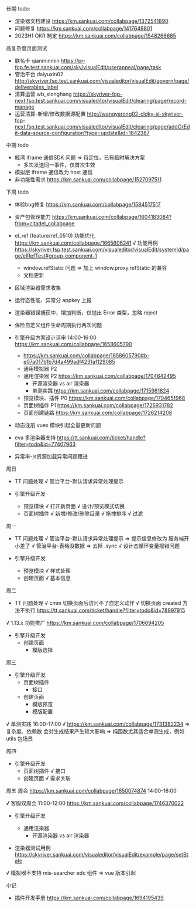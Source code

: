 长期 todo:
  - 渲染器文档建设 https://km.sankuai.com/collabpage/1372541890
  - 问题修复 https://km.sankuai.com/collabpage/1417649801
  - 2023H1 OKR 制定 https://km.sankuai.com/collabpage/1548268685

高复杂度页面测试
  - 联名卡 qianminmin https://pr-fop.fe.test.sankuai.com/sky/visualEdit/userappeal/page/task
  - 管治平台 daiyuxin02 http://skyriver.fsp.test.sankuai.com/visualeditor/visualEdit/govern/page/deliverables_label
  - 清算运营 wb_xionghang https://skyriver-fop-next.fsp.test.sankuai.com/visualeditor/visualEdit/clearing/page/record-manage
  - 运营清算-新增/修改数据源配置 http://wangyarong02-cldky-sl-skyriver-fop-next.fsp.test.sankuai.com/visualeditor/visualEdit/clearing/page/addOrEdit-data-source-configuration?type=update&id=1842387

中期 todo
  - 鲸湾 iframe 通信SDK 问题 => 待定位，已有临时解决方案
    - 多次发送同一事件，仅首次生效
  - 模拟层 iframe 通信改为 host 通信
  - 非功能性需求 https://km.sankuai.com/collabpage/1527097511
  
下周 todo
  - 体验bug修复 https://km.sankuai.com/collabpage/1584517517
  - 资产包管理能力 https://km.sankuai.com/collabpage/1604183084?from=citadel_collabpage

  - el_ref (feature/ref_0510) 功能优化 https://km.sankuai.com/collabpage/1665606241
    √ 功能用例 https://skyriver.fsp.test.sankuai.com/visualeditor/visualEdit/systemId/page/elRefTest#group-component-1
    - window.refStatic 问题 => 加上 window.proxy.refStatic 的兼容
    - 文档更新

  - 区域渲染器需求收集

  - 运行态性能、异常分 appkey 上报
  - 渲染器错误捕获中，增加判断，仅抛出 Error 类型，忽略 reject

  - 保险自定义组件生命周期执行两次问题

  - 引擎升级方案设计评审 14:00-16:00 https://km.sankuai.com/collabpage/1658605790
    - https://km.sankuai.com/collabpage/1658605790#b-e07a017b1b7d4a499adf4231af129085
    - 通用模拟器 P2
    - 通用渲染器 P2 https://km.sankuai.com/collabpage/1704642495
      - 开源渲染器 vs air 渲染器
      - 单测实践 https://km.sankuai.com/collabpage/1715981824
    - 预览模块、插件 P0 https://km.sankuai.com/collabpage/1704651968
    - 页面树插件 P1 https://km.sankuai.com/collabpage/1725931782
    - 页面创建链路 https://km.sankuai.com/collabpage/1726214208

  - 动态注册 vuex 模块引起全量更新问题

  - eva 多渲染器支持 https://tt.sankuai.com/ticket/handle?filter=todo&id=77407963

  - 异常率-js资源加载异常问题跟进

周日
  - TT 问题处理
    √ 管治平台-默认请求异常处理提示
  
  - 引擎升级开发
    - 预览模块
      √ 打开新页面
      √ 设计/预览模式切换
    - 页面树插件
      √ 新增/修改/删除目录
      √ 拖拽排序
      √ 过滤

周一
  - TT 问题处理
    √ 管治平台-默认请求异常处理提示 => 提示信息修改为 服务端开小差了
    √ 管治平台-表格没数据 => 去掉 .sync
    √ 设计态循环变量报错问题

  - 引擎升级开发
    - 预览模块
      √ 样式处理
    - 创建页面
      √ 基本信息

周二
  - TT 问题处理
    √ cmm 切换页面后访问不了自定义动作
    √ 切换页面 created 方法不执行 https://tt.sankuai.com/ticket/handle?filter=todo&id=78997915

  √ 1.13.x 功能推广 https://km.sankuai.com/collabpage/1706694205

  - 引擎升级开发
    - 创建页面
      - 模版选择

周三
  - 引擎升级开发
    - 页面树插件
      - 接口
    - 创建页面
      - 模版预览
      - 模版配置

  √ 单测实践 16:00-17:00
    √ https://km.sankuai.com/collabpage/1731382234
    => 复杂度、依赖数 会对生成结果产生较大影响
    => 纯函数尤其适合单测生成，例如 utils 包场景

周四
  - 引擎升级开发
    - 页面树插件
      √ 接口
    - 创建页面
      √ 需求关联

周五
  周会 https://km.sankuai.com/collabpage/1650074874 14:00-16:00

  √ 客服双周会 11:00-12:00 https://km.sankuai.com/collabpage/1746370022

  - 引擎升级开发
    - 通用渲染器
      - 开源渲染器 vs air 渲染器
  
  - 渲染器测试用例
    https://skyriver.sankuai.com/visualeditor/visualEdit/example/page/setState

  √ 模拟器不支持 mis-searcher edc 组件 => vue 版本引起

小记
  - 插件开发手册 https://km.sankuai.com/collabpage/1694195439
